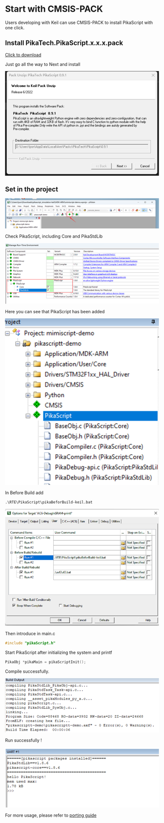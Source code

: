 # Start with CMSIS-PACK

Users developing with Keil can use CMSIS-PACK to install PikaScript with one click.

## Install PikaTech.PikaScript.x.x.x.pack

[ Click to download ](https://gitee.com/Lyon1998/pikascript/attach_files/1174325/download)

Just go all the way to Next and install

![](assets/image-20220624090014867.png)

## Set in the project

![](assets/image-20220624090340868.png)

Check PikaScript, including Core and PikaStdLib

![](assets/image-20220624090401713.png)

Here you can see that PikaScript has been added

![](assets/image-20220624090444608.png)

In Before Build add

```
.\RTE\PikaScript\pikaBeforBuild-keil.bat
```

![](assets/image-20220624090543736.png)

Then introduce in main.c

``` c
#include "pikaScript.h"
```

Start PikaScript after initializing the system and printf

``` c
PikaObj *pikaMain = pikaScriptInit();
```

Compile successfully.

![](assets/image-20220624091046123.png)

Run successfully !

![](assets/image-20220624091137190.png)

For more usage, please refer to [porting guide](https://pikadoc.readthedocs.io/en/latest/index_porting.html)
